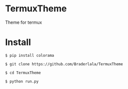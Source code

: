 # TermuxTheme
Theme for termux

# Install
```
$ pip install colorama

$ git clone https://github.com/Braderlala/TermuxTheme

$ cd TermuxTheme

$ python run.py
```
